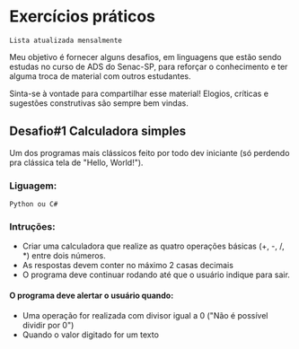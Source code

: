 # Exercícios práticos
    Lista atualizada mensalmente

Meu objetivo é fornecer alguns desafios, em linguagens que estão sendo estudas no curso de ADS do Senac-SP, para reforçar o conhecimento e ter alguma troca de material com outros estudantes.

Sinta-se à vontade para compartilhar esse material!
Elogios, críticas e sugestões construtivas são sempre bem vindas.

## Desafio#1 Calculadora simples

Um dos programas mais clássicos feito por todo dev iniciante (só perdendo pra clássica tela de "Hello, World!").

### Liguagem:
    Python ou C#

### Intruções:
- Criar uma calculadora que realize as quatro operações básicas (+, -, /, *) entre dois números.
- As respostas devem conter no máximo 2 casas decimais
- O programa deve continuar rodando até que o usuário indique para sair.
####  O programa deve alertar o usuário quando:
- Uma operação for realizada com divisor igual a 0 ("Não é possível dividir por 0")
- Quando o valor digitado for um texto 
